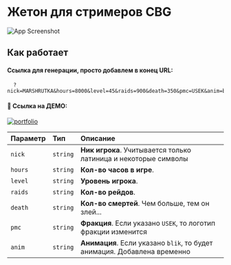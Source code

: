 
# Жетон для стримеров CBG

![App Screenshot](http://img.alexodlw.beget.tech/2022-09-20_111613.png)


## Как работает

#### Ссылка для генерации, просто добавлем в конец URL:

```http
  ?nick=MARSHRUTKA&hours=8000&level=45&raids=900&death=350&pmc=USEK&anim=blik
```


#### 🔗 Ссылка на ДЕМО:
[![portfolio](https://img.shields.io/badge/Перейти_для_просмотра-238636?style=for-the-badge&logo=Imgur&logoColor=white)](https://dan-zakirov.github.io/badge/?nick=MARSHRUTKA&hours=8000&level=45&raids=900&death=350&pmc=USEK&anim=blik)

| Параметр | Тип     | Описание                |
| :-------- | :------- | :------------------------- |
| `nick` | `string` | **Ник игрока**. Учитывается только латиница и некоторые символы |
| `hours` | `string` | **Кол-во часов в игре**.  |
| `level` | `string` | **Уровень игрока**.  |
| `raids` | `string` | **Кол-во рейдов**. |
| `death` | `string` | **Кол-во смертей**. Чем больше, тем он злей...  |
| `pmc` | `string` | **Фракция**. Если указано `USEK`, то логотип фракции изменится |
| `anim` | `string` | **Анимация**. Если указано `blik`, то будет анимация. Добавлена временно |



